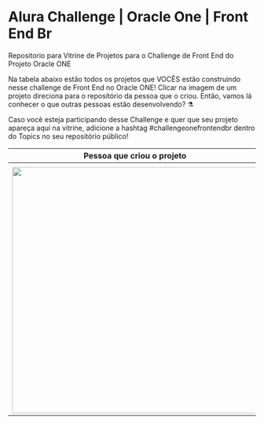 # Alura Challenge | Oracle One | Front End Br
Repositorio para Vitrine de Projetos para o Challenge de Front End do Projeto Oracle ONE

Na tabela abaixo estão todos os projetos que VOCÊS estão construindo nesse challenge de Front End no Oracle ONE! Clicar na imagem de um projeto direciona para o repositório da pessoa que o criou. Então, vamos lá conhecer o que outras pessoas estão desenvolvendo? ⚗️

Caso você esteja participando desse Challenge e quer que seu projeto apareça aqui na vitrine, adicione a hashtag #challengeonefrontendbr dentro do Topics no seu repositório público!


| Pessoa que criou o projeto | Projeto |
| --- | --- |
| <!-- CHANNEL_PROJECTS:START -->
| [<img width='500px' src='https://opengraph.githubassets.com/cf9f1db04b6e4e2b7a984902d69b889f717d09cb94b8b4296ffffc16d0c73120/alura-challenges/ChallengeOneFrontendBr'/>](https://github.com/alura-challenges/ChallengeOneFrontendBr) | [<img width='500px' src='https://gerador-de-imagens-omariosouto-alura-challenges.vercel.app/api/image-generator?url=https://github.com/alura-challenges/ChallengeOneFrontendBr'/>](https://github.com/alura-challenges/ChallengeOneFrontendBr)<!-- CHANNEL_PROJECTS:END -->

